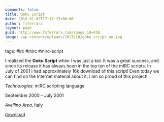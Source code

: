```yaml
---
comments: false
title: Goku Script
date: 2018-01-02T17:17:17+00:00
author: fsferrara
layout: page
guid: http://www.fsferrara.com/?page_id=458
image: /wp-content/uploads/2013/10/goku_script_me.jpg
---
```

tags: #irc #mirc #mirc-script

I realized the **Goku Script** when I was just a kid. It was a great success, and since its release it has always been in the top ten of the mIRC scripts. In July of 2001 I had approximately 16k download of this script! Even today we can find on the Internet material about it; I am so proud of this project!

_Technologies_: mIRC scripting language

September 2000 – July 2001

_Avellino Area_, Italy

[<i class="icon-download"></i> download](/wp-content/downloads/goku4.zip)
